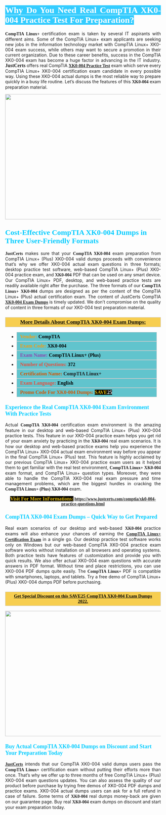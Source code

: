 <h1 style="text-align: justify;"><span style="color:#ffffff;"><span style="font-family:Georgia,serif;"><strong><span style="background-color:#33ccff;">Why Do You Need Real CompTIA XK0-004 Practice Test For Preparation?</span></strong></span></span></h1>

<p style="text-align: justify;"><span style="font-family:Georgia,serif;"><strong>CompTIA Linux+</strong></span> certification exam is taken by several IT aspirants with different aims. Some of the CompTIA Linux+ exam applicants are seeking new jobs in the information technology market with CompTIA Linux+ XK0-004 exam success, while others may want to secure a promotion in their current organization. Due to these career benefits, success in the CompTIA XK0-004 exam has become a huge factor in advancing in the IT industry. <span style="font-family:Georgia,serif;"><strong><span style="font-size:16px;">JustCerts</span></strong></span> offers real CompTIA <span style="font-size:14px;"><span style="font-family:Georgia,serif;"><strong><a href="https://www.justcerts.com/comptia/xk0-004-practice-questions.html">XK0-004 Practice Test</a></strong></span></span> exam which serve every CompTIA Linux+ XK0-004 certification exam candidate in every possible way. Using these XK0-004 actual dumps is the most reliable way to prepare quickly in a busy life routine. Let’s discuss the features of this <span style="font-family:Georgia,serif;"><strong> XK0-004</strong></span> exam preparation material.</p>

<p style="text-align: center;"><a href="https://www.justcerts.com/comptia/xk0-004-practice-questions.html"><img alt="" src="https://i.imgur.com/3zmepCe.jpg" style="width: 720px; height: 405px;" /></a></p>

<h2 style="margin-right:0in; margin-left:0in"><span style="color:#00ccff;"><span style="font-family:Georgia,serif;"><strong><span style="font-size:18pt">Cost-Effective CompTIA XK0-004 Dumps in Three User-Friendly Formats</span></strong></span></span></h2>

<p style="text-align: justify;"><span style="font-size:14px;"><span style="font-family:Georgia,serif;"><strong>JustCerts</strong></span></span> makes sure that your <span style="font-family:Georgia,serif;"><strong>CompTIA XK0-004</strong></span> exam preparation from CompTIA Linux+ (Plus) XK0-004 valid dumps proceeds with convenience that’s why we offer XK0-004 actual exam questions in three formats; desktop practice test software, web-based CompTIA Linux+ (Plus) XK0-004 practice exam, and <span style="font-family:Georgia,serif;"><strong> XK0-004</strong></span> PDF that can be used on any smart device. Our CompTIA Linux+ PDF, desktop, and web-based practice tests are readily available right after the purchase. The three formats of our <span style="font-family:Georgia,serif;"><strong>CompTIA Linux+ XK0-004</strong></span> dumps are designed as per the content of the CompTIA Linux+ (Plus) actual certification exam. The content of JustCerts CompTIA <a href="https://www.justcerts.com/comptia/xk0-004-practice-questions.html"><span style="font-size:14px;"><span style="font-family:Georgia,serif;"><strong>XK0-004 Exam Dumps</strong></span></span></a> is timely updated. We don’t compromise on the quality of content in three formats of our XK0-004 test preparation material. </p>

<h3 style="background: #f7ce50; border: 1px solid rgb(204, 204, 204); padding: 5px 10px; text-align: center;"><span style="font-family:Georgia,serif;"><u><u><span style="color:#000000;"><span style="font-size:11pt"><span style="line-height:normal"><b><span style="font-size:13.0pt"><span cambria="">More Details About CompTIA XK0-004 Exam Dumps:</span></span></b></span></span></span></u></u></span></h3>

<ul>
	<li style="margin:0cm 10pt">
	<div style="background:#61c4cd; border: 1px solid rgb(204, 204, 204); padding: 5px 10px; text-align: justify;"><span style="font-family:Georgia,serif;"><span style="font-size:11pt"><span style="line-height:normal"><b><span style="font-size:12.0pt"><span new="" roman="" times=""><span style="color:#f39c12;">Vendor:</span> <span style="color:#000000;">CompTIA</span></span></span></b></span></span></span></div>
	</li>
	<li style="margin:0cm 10pt">
	<div style="background: #61c4cd; border: 1px solid rgb(204, 204, 204); padding: 5px 10px; text-align: justify;"><span style="font-family:Georgia,serif;"><span style="font-size:11pt"><span style="line-height:normal"><b><span style="font-size:12.0pt"><span new="" roman="" times=""><span style="color:#f39c12;">Exam Code:</span> <span style="color:#000000;">XK0-004</span></span></span></b></span></span></span></div>
	</li>
	<li style="margin:0cm 10pt">
	<div style="background: #61c4cd; border: 1px solid rgb(204, 204, 204); padding: 5px 10px; text-align: justify;"><span style="font-family:Georgia,serif;"><span style="font-size:11pt"><span style="line-height:normal"><b><span style="font-size:12.0pt"><span new="" roman="" times=""><span style="color:#8e44ad;">Exam Name:</span> <span style="color:#000000;">CompTIA Linux+ (Plus)</span></span></span></b></span></span></span></div>
	</li>
	<li style="margin:0cm 10pt">
	<div style="background: #61c4cd; border: 1px solid rgb(204, 204, 204); padding: 5px 10px;"><span style="font-family:Georgia,serif;"><span style="font-size:11pt"><span style="line-height:normal"><b><span style="font-size:12.0pt"><span new="" roman="" times=""><span style="color:#e74c3c;">Number of Questions:</span><span style="color:#000000;"><span style="color:#f1c40f;"> </span>372</span></span></span></b></span></span></span></div>
	</li>
	<li style="margin:0cm 10pt">
	<div style="background: #61c4cd; border: 1px solid rgb(204, 204, 204); padding: 5px 10px; text-align: justify;"><span style="font-family:Georgia,serif;"><span style="font-size:11pt"><span style="line-height:normal"><b><span style="font-size:12.0pt"><span new="" roman="" times=""><span style="color:#d35400;">Certification Name:</span> CompTIA Linux+</span></span></b></span></span></span></div>
	</li>
	<li style="margin:0cm 10pt">
	<div style="background: #61c4cd; border: 1px solid rgb(204, 204, 204); padding: 5px 10px; text-align: justify;"><span style="font-family:Georgia,serif;"><span style="font-size:11pt"><span style="line-height:normal"><b><span style="font-size:12.0pt"><span new="" roman="" times=""><span style="color:#e74c3c;">Exam Language:</span> <span style="color:#000000;">English</span></span></span></b></span></span></span></div>
	</li>
	<li style="margin:0cm 10pt">
	<div style="background: #61c4cd; border: 1px solid rgb(204, 204, 204); padding: 5px 10px;"><span style="font-family:Georgia,serif;"><span style="font-size:11pt"><span style="line-height:normal"><b><span style="font-size:12.0pt"><span new="" roman="" times=""><span style="color:#d35400;">Promo Code For XK0-004 Dumps:</span><span style="color:#f1c40f;"> <span style="background-color:#000000;">SAVE</span></span><span style="color:#ffffff;"><span style="background-color:#000000;">25</span></span></span></span></b></span></span></span></div>
	</li>
</ul>

<h3 style="margin-right:0in; margin-left:0in"><span style="color:#00ccff;"><span style="font-family:Georgia,serif;"><strong><span style="font-size:13.5pt">Experience the Real CompTIA XK0-004 Exam Environment With Practice Tests</span></strong></span></span></h3>

<p style="text-align: justify;">Actual <strong><span style="font-family:Georgia,serif;">CompTIA XK0-004</span></strong> certification exam environment is the amazing feature in our desktop and web-based CompTIA Linux+ (Plus) XK0-004 practice tests. This feature in our XK0-004 practice exam helps you get rid of your exam anxiety by practicing in the <span style="font-family:Georgia,serif;"><strong> XK0-004</strong></span> real exam scenarios. It is how our desktop and web-based practice exams help you experience the CompTIA Linux+ XK0-004 actual exam environment way before you appear in the final CompTIA Linux+ (Plus) test. This feature is highly acclaimed by our previous CompTIA Linux+ XK0-004 practice exam users as it helped them to get familiar with the real test environment, <span style="font-family:Georgia,serif;"><strong>CompTIA Linux+ XK0-004</strong></span> exam format, and CompTIA Linux+ question types. Moreover, they were able to handle the CompTIA XK0-004 real exam pressure and time management problems, which are the biggest hurdles in cracking the <span style="font-family:Georgia,serif;"><strong>CompTIA Linux+ (Plus) XK0-004</strong></span> exam. </p>

<p style="text-align: center;"><span style="font-family:Georgia,serif;"><strong><span style="font-size:16px;"><span style="color:#f1c40f;"><span style="background-color:#000000;">Visit For More InFormations:</span></span></span> <a href="https://www.justcerts.com/comptia/xk0-004-practice-questions.html">https://www.justcerts.com/comptia/xk0-004-practice-questions.html</a></strong></span></p>

<h3 style="margin-right:0in; margin-left:0in"><span style="color:#00ccff;"><span style="font-family:Georgia,serif;"><strong><span style="font-size:13.5pt">CompTIA XK0-004 Exam Dumps – Quick Way to Get Prepared</span></strong></span></span></h3>

<p style="text-align: justify;">Real exam scenarios of our desktop and web-based <span style="font-family:Georgia,serif;"><strong>XK0-004 </strong></span> practice exams will also enhance your chances of earning the <a href="https://www.justcerts.com/comptia/comptia-linux-certification-exams.html"><span style="font-family:Georgia,serif;"><strong>CompTIA Linux+ Certification Exam</strong></span></a> in a single go. Our desktop practice test software works only on Windows but our web-based CompTIA XK0-004 practice exam software works without installation on all browsers and operating systems. Both practice tests have features of customization and provide you with quick results. We also offer actual XK0-004 exam questions with accurate answers in PDF format. Without time and place restrictions, you can use XK0-004 PDF dumps quite easily. The <span style="font-family:Georgia,serif;"><strong>CompTIA Linux+</strong></span> PDF is compatible with smartphones, laptops, and tablets. Try a free demo of CompTIA Linux+ (Plus) XK0-004 dumps PDF before purchasing.</p>

<h3 style="background: rgb(247, 206, 80); border: 1px solid rgb(204, 204, 204); padding: 5px 10px; text-align: center;"><span style="font-family:Georgia,serif;"><u><span style="color:#000000;"><span style="font-size:11pt;"><span style="line-height:normal;"><b><span cambria="">Get Special Discount on this SAVE25 CompTIA XK0-004 Exam Dumps 2022.</span></b></span></span></span></u></span></h3>

<p style="text-align: center;"><a href="https://www.justcerts.com/comptia/xk0-004-practice-questions.html"><img alt="" src="https://i.imgur.com/fQyYzMS.jpg" style="width: 720px; height: 405px;" /></a></p>

<h3 style="margin-right:0in; margin-left:0in"><span style="color:#00ccff;"><span style="font-family:Georgia,serif;"><strong><span style="font-size:13.5pt">Buy Actual CompTIA XK0-004 Dumps on Discount and Start Your Preparation Today</span></strong></span></span></h3>

<p style="text-align: justify;"><a href="https://www.justcerts.com/"><span style="font-size:14px;"><span style="font-family:Georgia,serif;"><strong>JustCerts</strong></span></span></a> intends that our CompTIA XK0-004 valid dumps users pass the <span style="font-family:Georgia,serif;"><strong>CompTIA Linux+</strong></span> certification exam without putting their efforts more than once. That’s why we offer up to three months of free CompTIA Linux+ (Plus) XK0-004 exam questions updates. You can also assess the quality of our product before purchase by trying free demos of XK0-004 PDF dumps and practice exams. XK0-004 actual dumps users can ask for a full refund in case of failure. Some terms of <span style="font-family:Georgia,serif;"><strong>XK0-004 </strong></span> real dumps money-back are given on our guarantee page. Buy real <span style="font-family:Georgia,serif;"><strong> XK0-004</strong></span> exam dumps on discount and start your exam preparation today.</p>

